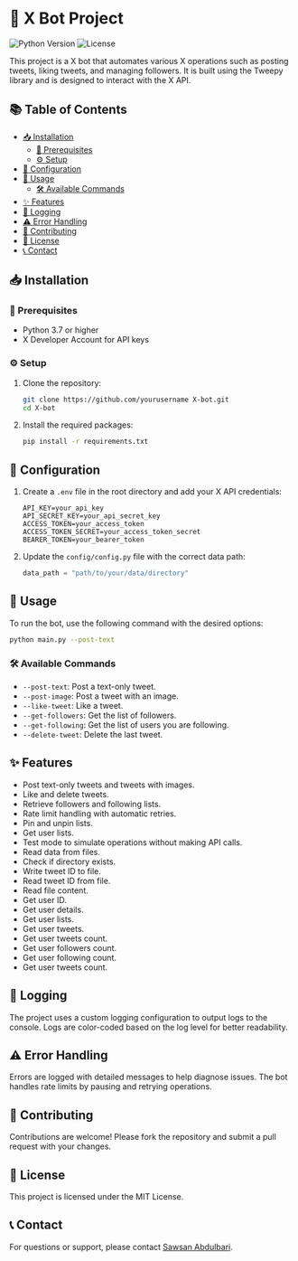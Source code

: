 # 🎉 X Bot Project

![Python Version](https://img.shields.io/badge/python-3.7%2B-blue)
![License](https://img.shields.io/badge/license-MIT-green)

This project is a X bot that automates various X operations such as posting tweets, liking tweets, and managing followers. It is built using the Tweepy library and is designed to interact with the X API.

## 📚 Table of Contents

- [📥 Installation](#installation)
  - [🔧 Prerequisites](#prerequisites)
  - [⚙️ Setup](#setup)
- [🔑 Configuration](#configuration)
- [🚀 Usage](#usage)
  - [🛠️ Available Commands](#available-commands)
- [✨ Features](#features)
- [📝 Logging](#logging)
- [⚠️ Error Handling](#error-handling)
- [🤝 Contributing](#contributing)
- [📜 License](#license)
- [📞 Contact](#contact)

## 📥 Installation

### 🔧 Prerequisites

- Python 3.7 or higher
- X Developer Account for API keys

### ⚙️ Setup

1. Clone the repository:
   ```bash
   git clone https://github.com/yourusername X-bot.git
   cd X-bot
   ```

2. Install the required packages:
   ```bash
   pip install -r requirements.txt
   ```

## 🔑 Configuration

1. Create a `.env` file in the root directory and add your X API credentials:
   ```plaintext
   API_KEY=your_api_key
   API_SECRET_KEY=your_api_secret_key
   ACCESS_TOKEN=your_access_token
   ACCESS_TOKEN_SECRET=your_access_token_secret
   BEARER_TOKEN=your_bearer_token
   ```

2. Update the `config/config.py` file with the correct data path:
   ```python
   data_path = "path/to/your/data/directory"
   ```

## 🚀 Usage

To run the bot, use the following command with the desired options:

```bash
python main.py --post-text
```

### 🛠️ Available Commands

- `--post-text`: Post a text-only tweet.
- `--post-image`: Post a tweet with an image.
- `--like-tweet`: Like a tweet.
- `--get-followers`: Get the list of followers.
- `--get-following`: Get the list of users you are following.
- `--delete-tweet`: Delete the last tweet.

## ✨ Features

- Post text-only tweets and tweets with images.
- Like and delete tweets.
- Retrieve followers and following lists.
- Rate limit handling with automatic retries.
- Pin and unpin lists.
- Get user lists.
- Test mode to simulate operations without making API calls.
- Read data from files.
- Check if directory exists.
- Write tweet ID to file.
- Read tweet ID from file.
- Read file content.
- Get user ID.
- Get user details.
- Get user lists.
- Get user tweets.
- Get user tweets count.
- Get user followers count.
- Get user following count.
- Get user tweets count.

## 📝 Logging

The project uses a custom logging configuration to output logs to the console. Logs are color-coded based on the log level for better readability.

## ⚠️ Error Handling

Errors are logged with detailed messages to help diagnose issues. The bot handles rate limits by pausing and retrying operations.

## 🤝 Contributing

Contributions are welcome! Please fork the repository and submit a pull request with your changes.

## 📜 License

This project is licensed under the MIT License.

## 📞 Contact

For questions or support, please contact [Sawsan Abdulbari](https://www.linkedin.com/in/sawsanabdulbari/).
